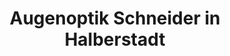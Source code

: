 ---
title: "Augenoptik Schneider in Halberstadt"
url: /halberstadt/augenoptik-schneider-in-halberstadt/
shop: Optiker
---